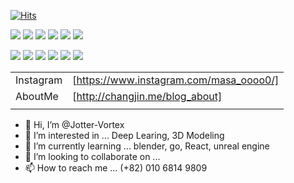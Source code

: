 [![Hits](https://hits.seeyoufarm.com/api/count/incr/badge.svg?url=https%3A%2F%2Fgithub.com%2FJotter-Vortex&count_bg=%2379C83D&title_bg=%23555555&icon=&icon_color=%23E7E7E7&title=hits&edge_flat=false)](https://hits.seeyoufarm.com)

<img src="https://img.shields.io/badge/Python-3766AB?style=flat-square&logo=Python&logoColor=white"/></a>
<img src="https://img.shields.io/badge/c-A8B9CC?style=flat-square&logo=c&logoColor=white"/></a>
<img src="https://img.shields.io/badge/c++-00599C?style=flat-square&logo=c++&logoColor=white"/></a>
<img src="https://img.shields.io/badge/C Sharp-239120?style=flat-square&logo=C Sharp&logoColor=white"/></a>
<img src="https://img.shields.io/badge/java-007396?style=flat-square&logo=java&logoColor=white"/></a>
<img src="https://img.shields.io/badge/django-092E20?style=flat-square&logo=django&logoColor=white"/></a>

<img src="https://img.shields.io/badge/Amazon AWS-232F3E?style=flat-square&logo=Amazon AWS&logoColor=white"/></a>
<img src="https://img.shields.io/badge/anaconda-44A833?style=flat-square&logo=anaconda&logoColor=white"/></a>
<img src="https://img.shields.io/badge/blender-F5792A?style=flat-square&logo=blender&logoColor=white"/></a>
<img src="https://img.shields.io/badge/UnrealEngine-313131?style=flat-square&logo=UnrealEngine&logoColor=white"/></a>
<img src="https://img.shields.io/badge/unity-000000?style=flat-square&logo=unity&logoColor=white"/></a>
<img src="https://img.shields.io/badge/xcode-147EFB?style=flat-square&logo=xcode&logoColor=white"/></a>

| | |
| ------ | ------ |
| Instagram | [https://www.instagram.com/masa_oooo0/] |
| AboutMe | [http://changjin.me/blog_about] |
| | |
- 👋 Hi, I’m @Jotter-Vortex
- 👀 I’m interested in ... Deep Learing, 3D Modeling
- 🌱 I’m currently learning ... blender, go, React, unreal engine
- 💞️ I’m looking to collaborate on ...
- 📫 How to reach me ... (+82) 010 6814 9809 




<!---
Jotter-Vortex/Jotter-Vortex is a ✨ special ✨ repository because its `README.md` (this file) appears on your GitHub profile.
You can click the Preview link to take a look at your changes.
--->
